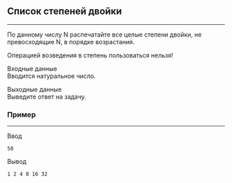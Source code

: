 ## Список степеней двойки
---
По данному числу N распечатайте все целые степени двойки, не превосходящие N, в порядке возрастания.

Операцией возведения в степень пользоваться нельзя!

Входные данные  
Вводится натуральное число.

Выходные данные  
Выведите ответ на задачу.
### Пример
---
Ввод
```
50
```
Вывод
```
1 2 4 8 16 32 
```